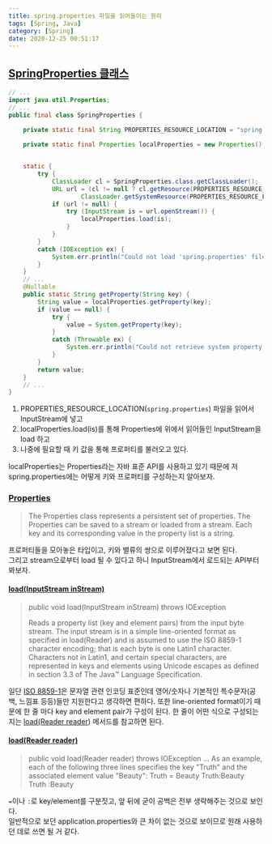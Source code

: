 ```yaml
---
title: spring.properties 파일을 읽어들이는 원리
tags: [Spring, Java]
category: [Spring]
date: 2020-12-25 00:51:17
---
```

## [SpringProperties 클래스](https://github.com/spring-projects/spring-framework/blob/master/spring-core/src/main/java/org/springframework/core/SpringProperties.java#L46)
```java
// ...
import java.util.Properties;
// ...
public final class SpringProperties {

    private static final String PROPERTIES_RESOURCE_LOCATION = "spring.properties";
    
    private static final Properties localProperties = new Properties();


    static {
        try {
            ClassLoader cl = SpringProperties.class.getClassLoader();
            URL url = (cl != null ? cl.getResource(PROPERTIES_RESOURCE_LOCATION) :
                    ClassLoader.getSystemResource(PROPERTIES_RESOURCE_LOCATION));
            if (url != null) {
                try (InputStream is = url.openStream()) {
                    localProperties.load(is);
                }
            }
        }
        catch (IOException ex) {
            System.err.println("Could not load 'spring.properties' file from local classpath: " + ex);
        }
    }
    // ...
    @Nullable
    public static String getProperty(String key) {
        String value = localProperties.getProperty(key);
        if (value == null) {
            try {
                value = System.getProperty(key);
            }
            catch (Throwable ex) {
                System.err.println("Could not retrieve system property '" + key + "': " + ex);
            }
        }
        return value;
    }
    // ...
}
```

1. PROPERTIES_RESOURCE_LOCATION(`spring.properties`) 파일을 읽어서 InputStream에 넣고
1. localProperties.load(is)를 통해 Properties에 위에서 읽어들인 InputStream을 load 하고
1. 나중에 필요할 때 키 값을 통해 프로퍼티를 불러오고 있다. 

localProperties는 Properties라는 자바 표준 API를 사용하고 있기 때문에 저 spring.properties에는 어떻게 키와 프로퍼티를 구성하는지 알아보자.

### [Properties](https://docs.oracle.com/javase/8/docs/api/java/util/Properties.html)
> The Properties class represents a persistent set of properties.
> The Properties can be saved to a stream or loaded from a stream.
> Each key and its corresponding value in the property list is a string.

프로퍼티들을 모아놓은 타입이고, 키와 밸류의 쌍으로 이루어졌다고 보면 된다.  
그리고 stream으로부터 load 될 수 있다고 하니 InputStream에서 로드되는 API부터 봐보자.

#### [load(InputStream inStream)](https://docs.oracle.com/javase/8/docs/api/java/util/Properties.html#load-java.io.InputStream-)
> public void load(InputStream inStream) throws IOException
>
> Reads a property list (key and element pairs) from the input byte stream.
> The input stream is in a simple line-oriented format as specified in load(Reader) and is assumed to use the ISO 8859-1 character encoding;
> that is each byte is one Latin1 character. Characters not in Latin1, and certain special characters, are represented in keys and elements using Unicode escapes as defined in section 3.3 of The Java™ Language Specification.

일단 [ISO 8859-1](https://ko.wikipedia.org/wiki/ISO/IEC_8859-1)은 문자열 관련 인코딩 표준인데 영어/숫자나 기본적인 특수문자(공백, 느낌표 등등)들만 지원한다고 생각하면 편하다.
또한 line-oriented format이기 때문에 한 줄 마다 key and element pair가 구성이 된다.
한 줄이 어떤 식으로 구성되는지는 [load(Reader reader](#load-Reader-reader)) 메서드를 참고하면 된다.


#### [load(Reader reader)](https://docs.oracle.com/javase/8/docs/api/java/util/Properties.html#load-java.io.Reader-)
> public void load(Reader reader) throws IOException
> ...
> As an example, each of the following three lines specifies the key "Truth" and the associated element value "Beauty":
> Truth = Beauty
>  Truth:Beauty
>  Truth           :Beauty

`=`이나 `:`로 key/element를 구분짓고, 앞 뒤에 굳이 공백은 전부 생략해주는 것으로 보인다.  
일반적으로 보던 application.properties와 큰 차이 없는 것으로 보이므로 원래 사용하던 데로 쓰면 될 거 같다.